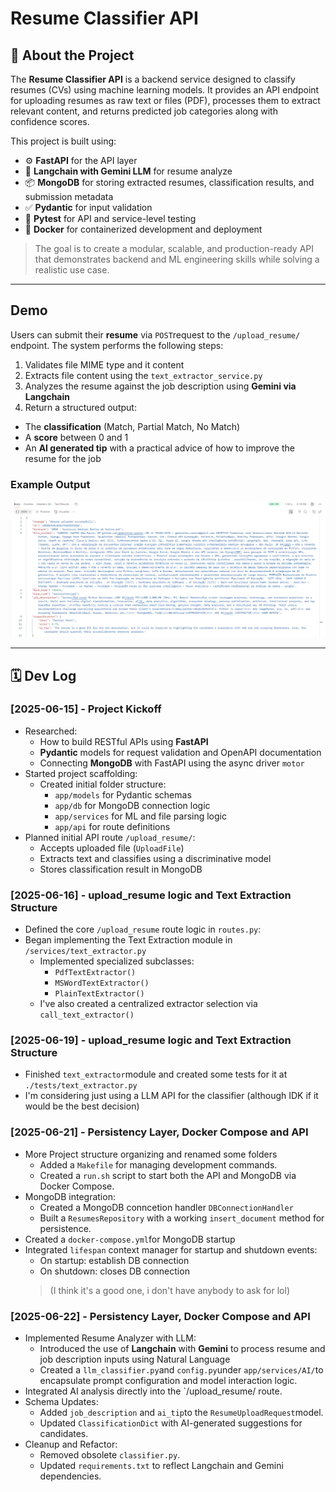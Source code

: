 # Resume Classifier API

## 📌 About the Project

The **Resume Classifier API** is a backend service designed to classify resumes (CVs) using machine learning models. It provides an API endpoint for uploading resumes as raw text or files (PDF), processes them to extract relevant content, and returns predicted job categories along with confidence scores.

This project is built using:

- ⚙️ **FastAPI** for the API layer
- 🧠 **Langchain with Gemini LLM** for resume analyze
- 📦 **MongoDB** for storing extracted resumes, classification results, and submission metadata
- ✅ **Pydantic** for input validation
- 🧪 **Pytest** for API and service-level testing
- 🐳 **Docker** for containerized development and deployment

> The goal is to create a modular, scalable, and production-ready API that demonstrates backend and ML engineering skills while solving a realistic use case.
---
## Demo
Users can submit their **resume** via `POST`request to the `/upload_resume/` endpoint.
The system performs the following steps:
1. Validates file MIME type and it content
2. Extracts file content using the `text_extractor_service.py`
3. Analyzes the resume against the job description using **Gemini via Langchain** 
4. Return a structured output:
  - The **classification** (Match, Partial Match, No Match)
  - A **score** between 0 and 1
  - An **AI generated tip** with a practical advice of how to improve the resume for the job

### Example Output
![image info](./images/example.png)


---

## 🗓️ Dev Log

### [2025-06-15] - Project Kickoff
- Researched:
  - How to build RESTful APIs using **FastAPI**
  - **Pydantic** models for request validation and OpenAPI documentation
  - Connecting **MongoDB** with FastAPI using the async driver `motor`
- Started project scaffolding:
  - Created initial folder structure:
    - `app/models` for Pydantic schemas
    - `app/db` for MongoDB connection logic
    - `app/services` for ML and file parsing logic
    - `app/api` for route definitions
- Planned initial API route `/upload_resume/`:
  - Accepts uploaded file (`UploadFile`)
  - Extracts text and classifies using a discriminative model
  - Stores classification result in MongoDB

### [2025-06-16] - upload_resume logic and Text Extraction Structure
- Defined the core `/upload_resume` route logic in `routes.py`:
- Began implementing the Text Extraction module in `/services/text_extractor.py`
    -  Implemented specialized subclasses:
        - `PdfTextExtractor()`
        - `MSWordTextExtractor()`
        - `PlainTextExtractor()`
    - I've also created a centralized extractor selection via `call_text_extractor()`
  
### [2025-06-19] - upload_resume logic and Text Extraction Structure
- Finished `text_extractor`module and created some tests for it at `./tests/text_extractor.py`
- I'm considering just using a LLM API for the classifier (although IDK if it would be the best decision)

### [2025-06-21] - Persistency Layer, Docker Compose and API 
- More Project structure organizing and renamed some folders
  - Added a `Makefile` for managing development commands.
  - Created a `run.sh` script to start both the API and MongoDB via Docker Compose.
- MongoDB integration:
  - Created a MongoDB conncetion handler `DBConnectionHandler`
  - Built a `ResumesRepository` with a working `insert_document` method for persistence.
- Created a `docker-compose.yml`for MongoDB startup
- Integrated `lifespan` context manager for startup and shutdown events:
  - On startup: establish DB connection
  - On shutdown: closes DB connection 
  >(I think it's a good one, i don't have anybody to ask for lol)

### [2025-06-22] - Persistency Layer, Docker Compose and API
- Implemented Resume Analyzer with LLM:
  - Introduced the use of **Langchain** with **Gemini** to process resume and job description inputs using Natural Language
  - Created a `llm_classifier.py`and `config.py`under `app/services/AI/`to encapsulate prompt configuration and model interaction logic.
- Integrated AI analysis directly into the `/upload_resume/ route.
- Schema Updates:
  - Added `job_description` and `ai_tip`to the `ResumeUploadRequest`model.
  - Updated `ClassificationDict` with AI-generated suggestions for candidates.
- Cleanup and Refactor:
  - Removed obsolete `classifier.py`.
  - Updated `requirements.txt` to reflect Langchain and Gemini dependencies.

